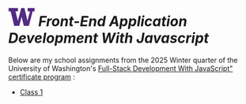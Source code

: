 # ![UW logo](UW.png) _Front-End Application Development With Javascript_

Below are my school assignments from the 2025 Winter quarter of the University of Washington's [Full-Stack Development With JavaScript" certificate program](https://www.pce.uw.edu/certificates/full-stack-development-with-javascript) :

* [Class 1](./Class1/README.md)

